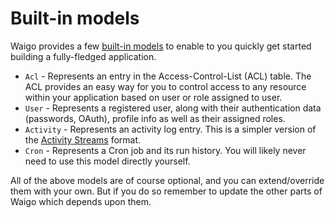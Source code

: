 # Built-in models

Waigo provides a few [built-in models](https://github.com/waigo/waigo/tree/master/src/models) to enable to you quickly get started building a fully-fledged application.

* `Acl` - Represents an entry in the Access-Control-List (ACL) table. The ACL provides an easy way for you to control access to any resource within your application based on user or role assigned to user.
* `User` - Represents a registered user, along with their authentication data (passwords, OAuth), profile info as well as their assigned roles.
* `Activity` - Represents an activity log entry. This is a simpler version of the [Activity Streams](http://activitystrea.ms/) format.
* `Cron` - Represents a Cron job and its run history. You will likely never need to use this model directly yourself.

All of the above models are of course optional, and you can extend/override them with your own. But if you do so remember to update the other parts of Waigo which depends upon them.
